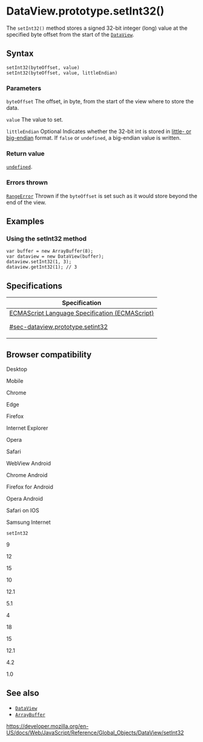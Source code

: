 # DataView.prototype.setInt32()

The `setInt32()` method stores a signed 32-bit integer (long) value at the specified byte offset from the start of the [`DataView`](../dataview).

## Syntax

    setInt32(byteOffset, value)
    setInt32(byteOffset, value, littleEndian)

### Parameters

`byteOffset`
The offset, in byte, from the start of the view where to store the data.

`value`
The value to set.

`littleEndian`
<span class="badge inline optional">Optional</span> Indicates whether the 32-bit int is stored in [little- or big-endian](https://developer.mozilla.org/en-US/docs/Glossary/Endianness) format. If `false` or `undefined`, a big-endian value is written.

### Return value

[`undefined`](../undefined).

### Errors thrown

[`RangeError`](../rangeerror)
Thrown if the `byteOffset` is set such as it would store beyond the end of the view.

## Examples

### Using the setInt32 method

    var buffer = new ArrayBuffer(8);
    var dataview = new DataView(buffer);
    dataview.setInt32(1, 3);
    dataview.getInt32(1); // 3

## Specifications

<table>
<thead>
<tr class="header">
<th>Specification</th>
</tr>
</thead>
<tbody>
<tr class="odd">
<td>
<a href="https://tc39.es/ecma262/#sec-dataview.prototype.setint32">ECMAScript Language Specification (ECMAScript)
<br/>

<span class="small">#sec-dataview.prototype.setint32</span>
</a>
</td>
</tr>
</tbody>
</table>

## Browser compatibility

Desktop

Mobile

Chrome

Edge

Firefox

Internet Explorer

Opera

Safari

WebView Android

Chrome Android

Firefox for Android

Opera Android

Safari on IOS

Samsung Internet

`setInt32`

9

12

15

10

12.1

5.1

4

18

15

12.1

4.2

1.0

## See also

-   [`DataView`](../dataview)
-   [`ArrayBuffer`](../arraybuffer)

<a href="https://developer.mozilla.org/en-US/docs/Web/JavaScript/Reference/Global_Objects/DataView/setInt32" class="_attribution-link">https://developer.mozilla.org/en-US/docs/Web/JavaScript/Reference/Global_Objects/DataView/setInt32</a>
